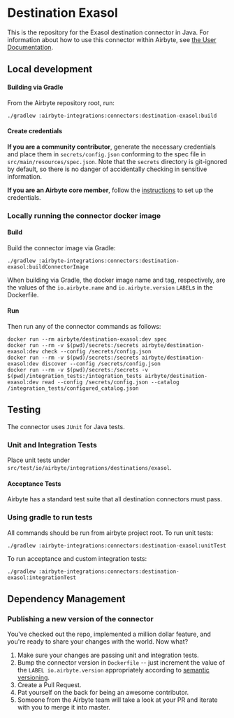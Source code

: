 # Destination Exasol

This is the repository for the Exasol destination connector in Java.
For information about how to use this connector within Airbyte, see [the User Documentation](https://docs.airbyte.io/integrations/destinations/exasol).

## Local development

#### Building via Gradle
From the Airbyte repository root, run:
```
./gradlew :airbyte-integrations:connectors:destination-exasol:build
```

#### Create credentials
**If you are a community contributor**, generate the necessary credentials and place them in `secrets/config.json` conforming to the spec file in `src/main/resources/spec.json`.
Note that the `secrets` directory is git-ignored by default, so there is no danger of accidentally checking in sensitive information.

**If you are an Airbyte core member**, follow the [instructions](https://docs.airbyte.io/connector-development#using-credentials-in-ci) to set up the credentials.

### Locally running the connector docker image

#### Build
Build the connector image via Gradle:

```
./gradlew :airbyte-integrations:connectors:destination-exasol:buildConnectorImage
```
When building via Gradle, the docker image name and tag, respectively, are the values of the `io.airbyte.name` and `io.airbyte.version` `LABEL`s in
the Dockerfile.

#### Run
Then run any of the connector commands as follows:
```
docker run --rm airbyte/destination-exasol:dev spec
docker run --rm -v $(pwd)/secrets:/secrets airbyte/destination-exasol:dev check --config /secrets/config.json
docker run --rm -v $(pwd)/secrets:/secrets airbyte/destination-exasol:dev discover --config /secrets/config.json
docker run --rm -v $(pwd)/secrets:/secrets -v $(pwd)/integration_tests:/integration_tests airbyte/destination-exasol:dev read --config /secrets/config.json --catalog /integration_tests/configured_catalog.json
```

## Testing
The connector uses `JUnit` for Java tests.

### Unit and Integration Tests
Place unit tests under `src/test/io/airbyte/integrations/destinations/exasol`.

#### Acceptance Tests
Airbyte has a standard test suite that all destination connectors must pass.

### Using gradle to run tests
All commands should be run from airbyte project root.
To run unit tests:
```
./gradlew :airbyte-integrations:connectors:destination-exasol:unitTest
```
To run acceptance and custom integration tests:
```
./gradlew :airbyte-integrations:connectors:destination-exasol:integrationTest
```

## Dependency Management

### Publishing a new version of the connector
You've checked out the repo, implemented a million dollar feature, and you're ready to share your changes with the world. Now what?
1. Make sure your changes are passing unit and integration tests.
1. Bump the connector version in `Dockerfile` -- just increment the value of the `LABEL io.airbyte.version` appropriately according to [semantic versioning](https://semver.org/).
1. Create a Pull Request.
1. Pat yourself on the back for being an awesome contributor.
1. Someone from the Airbyte team will take a look at your PR and iterate with you to merge it into master.
